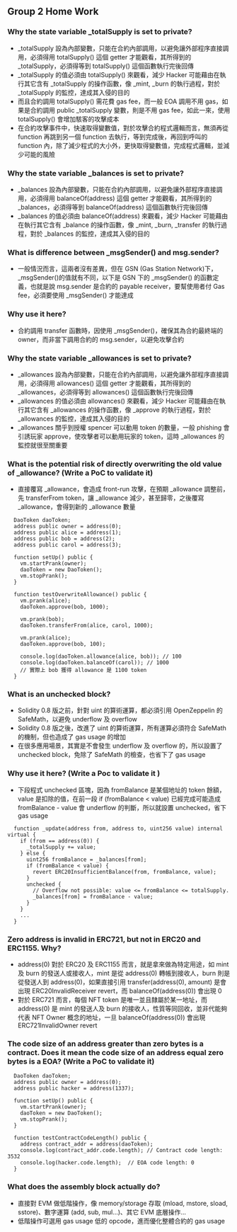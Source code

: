 ## Group 2 Home Work

### Why the state variable \_totalSupply is set to private?

- \_totalSupply 設為內部變數，只能在合約內部調用，以避免讓外部程序直接調用，必須得用 totalSupply() 這個 getter 才能觀看，其所得到的 \_totalSupply，必須得等到 totalSupply() 這個函數執行完後回傳
- \_totalSupply 的值必須由 totalSupply() 來觀看，減少 Hacker 可能藉由在執行其它含有 \_totalSupply 的操作函數，像 \_mint, \_burn 的執行過程，對於 \_totalSupply 的監控，達成其入侵的目的
- 而且合約調用 totalSupply() 需花費 gas fee，而一般 EOA 調用不用 gas，如果是合約調用 public \_totalSupply 變數，則是不用 gas fee，如此一來，使用 totalSupply() 會增加駭客的攻擊成本
- 在合約攻擊事件中，快速取得變數值，對於攻擊合約程式邏輯而言，無須再從 function 再跳到另一個 function 去執行，等到完成後，再回到呼叫的 function 內，除了減少程式的大小外，更快取得變數值，完成程式邏輯，並減少可能的風險

### Why the state variable \_balances is set to private?

- \_balances 設為內部變數，只能在合約內部調用，以避免讓外部程序直接調用，必須得用 balanceOf(address) 這個 getter 才能觀看，其所得到的 \_balances，必須得等到 balanceOf(address) 這個函數執行完後回傳
- \_balances 的值必須由 balanceOf(address) 來觀看，減少 Hacker 可能藉由在執行其它含有 \_balance 的操作函數，像 \_mint, \_burn, \_transfer 的執行過程，對於 \_balances 的監控，達成其入侵的目的

### What is difference between \_msgSender() and msg.sender?

- 一般情況而言，這兩者沒有差異，但在 GSN (Gas Station Network)下，\_msgSender()的值就有不同，以下是 GSN 下的 \_msgSender() 的函數定義，也就是說 msg.sender 是合約的 payable receiver，要幫使用者付 Gas fee，必須要使用 \_msgSender() 才能達成

### Why use it here?

- 合約調用 transfer 函數時，因使用 \_msgSender()，確保其為合約最終端的 owner，而非當下調用合約的 msg.sender，以避免攻擊合約

### Why the state variable \_allowances is set to private?

- \_allowances 設為內部變數，只能在合約內部調用，以避免讓外部程序直接調用，必須得用 allowances() 這個 getter 才能觀看，其所得到的 \_allowances，必須得等到 allowances() 這個函數執行完後回傳
- \_allowances 的值必須由 allowances() 來觀看，減少 Hacker 可能藉由在執行其它含有 \_allowances 的操作函數，像 \_approve 的執行過程，對於 \_allowances 的監控，達成其入侵的目的
- \_allowances 關乎到授權 spencer 可以動用 token 的數量，一般 phishing 會引誘玩家 approve，使攻擊者可以動用玩家的 token，這時 \_allowances 的監控就很至關重要

### What is the potential risk of directly overwriting the old value of \_allowance? (Write a PoC to validate it)

- 直接覆寫 \_allowance，會造成 front-run 攻擊，在預期 \_allowance 調整前，先 transferFrom token，讓 \_allowance 減少，甚至歸零，之後覆寫 \_allowance，會得到新的 \_allowance 數量

```
  DaoToken daoToken;
  address public owner = address(0);
  address public alice = address(1);
  address public bob = address(2);
  address public carol = address(3);

  function setUp() public {
    vm.startPrank(owner);
    daoToken = new DaoToken();
    vm.stopPrank();
  }

  function testOverwriteAllowance() public {
    vm.prank(alice);
    daoToken.approve(bob, 1000);

    vm.prank(bob);
    daoToken.transferFrom(alice, carol, 1000);

    vm.prank(alice);
    daoToken.approve(bob, 100);

    console.log(daoToken.allowance(alice, bob)); // 100
    console.log(daoToken.balanceOf(carol)); // 1000
    // 實際上 bob 獲得 allowance 是 1100 token
  }
```

### What is an unchecked block?

- Solidity 0.8 版之前，針對 uint 的算術運算，都必須引用 OpenZeppelin 的 SafeMath，以避免 underflow 及 overflow
- Solidity 0.8 版之後，改進了 uint 的算術運算，所有運算必須符合 SafeMath 的機制，但也造成了 gas usage 的增加
- 在很多應用場景，其實是不會發生 underflow 及 overflow 的，所以設置了 unchecked block，免除了 SafeMath 的檢查，也省下了 gas usage

### Why use it here? (Write a Poc to validate it )

- 下段程式 unchecked 區塊，因為 fromBalance 是某個地址的 token 餘額，value 是扣除的值，在前一段 if (fromBalance < value) 已經完成可能造成 fromBalance - value 會 underflow 的判斷，所以就設置 unchecked，省下 gas usage

```
  function _update(address from, address to, uint256 value) internal virtual {
    if (from == address(0)) {
      _totalSupply += value;
    } else {
      uint256 fromBalance = _balances[from];
      if (fromBalance < value) {
        revert ERC20InsufficientBalance(from, fromBalance, value);
      }
      unchecked {
        // Overflow not possible: value <= fromBalance <= totalSupply.
        _balances[from] = fromBalance - value;
      }
    }
    ...
  }
```

### Zero address is invalid in ERC721, but not in ERC20 and ERC1155. Why?

- address(0) 對於 ERC20 及 ERC1155 而言，就是拿來做為特定用途，如 mint 及 burn 的發送人或接收人，mint 是從 address(0) 轉帳到接收人，burn 則是從發送人到 address(0)，如果直接引用 transfer(address(0), amount) 是會出現 ERC20InvalidReceiver revert，而 balanceOf(address(0)) 會出現 0
- 對於 ERC721 而言，每個 NFT token 是唯一並且隸屬於某一地址，而 address(0) 是 mint 的發送人及 burn 的接收人，性質等同回收，並非代能夠代表 NFT Owner 概念的地址，一旦 balanceOf(address(0)) 會出現 ERC721InvalidOwner revert

### The code size of an address greater than zero bytes is a contract. Does it mean the code size of an address equal zero bytes is a EOA? (Write a PoC to validate it)

```
  DaoToken daoToken;
  address public owner = address(0);
  address public hacker = address(1337);

  function setUp() public {
    vm.startPrank(owner);
    daoToken = new DaoToken();
    vm.stopPrank();
  }

  function testContractCodeLength() public {
    address contract_addr = address(daoToken);
    console.log(contract_addr.code.length); // Contract code length: 3532
    console.log(hacker.code.length);  // EOA code length: 0
  }
```

### What does the assembly block actually do?

- 直接對 EVM 做低階操作，像 memory/storage 存取 (mload, mstore, sload, sstore)、數字運算 (add, sub, mul...)、其它 EVM 底層操作...
- 低階操作可選用 gas usage 低的 opcode，進而優化整體合約的 gas usage
